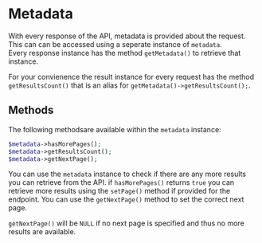 # Metadata

With every response of the API, metadata is provided about the request. This can can be accessed using a seperate instance of `metadata`.  
Every response instance has the method `getMetadata()` to retrieve that instance.

For your convienence the result instance for every request has the method `getResultsCount()` that is an alias for `getMetadata()->getResultsCount();`.

## Methods  

The following methodsare available within the `metadata` instance:

````php
$metadata->hasMorePages();
$metadata->getResultsCount();
$metadata->getNextPage();
````

You can use the `metadata` instance to check if there are any more results you can retrieve from the API. if `hasMorePages()` returns `true` you can retrieve more results using the `setPage()` method if provided for the endpoint. You can use the `getNextPage()` method to set the correct next page.

`getNextPage()` will be `NULL` if no next page is specified and thus no more results are available.


